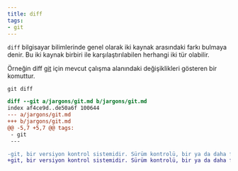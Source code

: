 ```yaml
---
title: diff
tags:
- git
---
```


`diff` bilgisayar bilimlerinde genel olarak iki kaynak arasındaki farkı bulmaya denir. Bu iki kaynak birbiri ile karşılaştırılabilen herhangi iki tür olabilir.

Örneğin diff [git](/git) için mevcut çalışma alanındaki değişiklikleri gösteren bir komuttur.

```
git diff
```

```diff
diff --git a/jargons/git.md b/jargons/git.md
index af4ce9d..de50a6f 100644
--- a/jargons/git.md
+++ b/jargons/git.md
@@ -5,7 +5,7 @@ tags:
 - git
 ---

-git, bir versiyon kontrol sistemidir. Sürüm kontrolü, bir ya da daha fazla dosya üzerinde yapılan değişiklikleri kaydeden ve daha sonra belirli bir sürüme geri dönebilmenizi sağlayan bir sistemdir.
+git, bir versiyon kontrol sistemidir. Sürüm kontrolü, bir ya da daha fazla dosya üzerinde yapılan değişiklikleri kaydeden ve daha sonra ise belirli bir sürüme geri dönebilmenizi sağlayan bir sistemdir.
```

